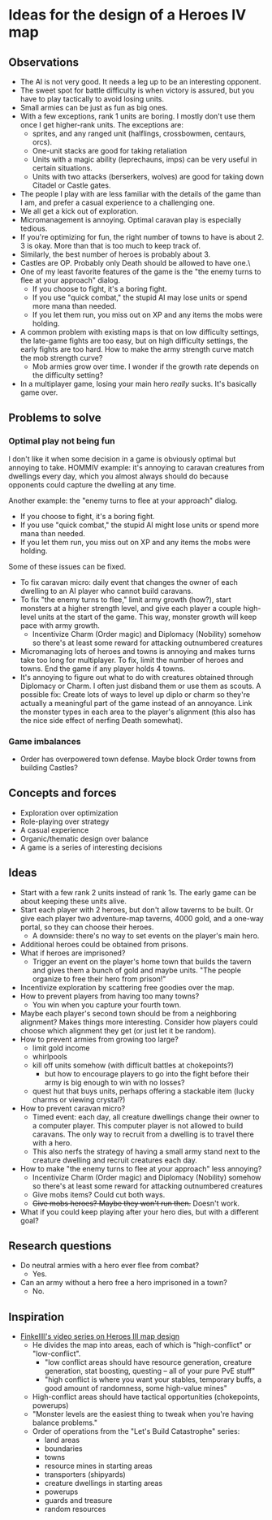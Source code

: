 # Ideas for the design of a Heroes IV map

## Observations

- The AI is not very good. It needs a leg up to be an interesting opponent.
- The sweet spot for battle difficulty is when victory is assured, but you have
  to play tactically to avoid losing units.
- Small armies can be just as fun as big ones.
- With a few exceptions, rank 1 units are boring. I mostly don't use them once
  I get higher-rank units. The exceptions are:
  - sprites, and any ranged unit (halflings, crossbowmen, centaurs, orcs).
  - One-unit stacks are good for taking retaliation
  - Units with a magic ability (leprechauns, imps) can be very useful in certain
    situations.
  - Units with two attacks (berserkers, wolves) are good for taking down Citadel
    or Castle gates.
- The people I play with are less familiar with the details of the game than I
  am, and prefer a casual experience to a challenging one.
- We all get a kick out of exploration.
- Micromanagement is annoying. Optimal caravan play is especially tedious.
- If you're optimizing for fun, the right number of towns to have is about 2.
  3 is okay. More than that is too much to keep track of.
- Similarly, the best number of heroes is probably about 3.
- Castles are OP. Probably only Death should be allowed to have one.\
- One of my least favorite features of the game is the "the enemy turns to flee
  at your approach" dialog.
  - If you choose to fight, it's a boring fight.
  - If you use "quick combat," the stupid AI may lose units or spend more mana
    than needed.
  - If you let them run, you miss out on XP and any items the mobs were holding.
- A common problem with existing maps is that on low difficulty settings, the
  late-game fights are too easy, but on high difficulty settings, the early
  fights are too hard. How to make the army strength curve match the mob
  strength curve?
  - Mob armies grow over time. I wonder if the growth rate depends on the
    difficulty setting?
- In a multiplayer game, losing your main hero _really_ sucks. It's basically
  game over.

## Problems to solve

### Optimal play not being fun

I don't like it when some decision in a game is obviously optimal but annoying
to take. HOMMIV example: it's annoying to caravan creatures from dwellings
every day, which you almost always should do because opponents could capture
the dwelling at any time.

Another example: the "enemy turns to flee at your approach" dialog.

- If you choose to fight, it's a boring fight.
- If you use "quick combat," the stupid AI might lose units or spend more
  mana than needed.
- If you let them run, you miss out on XP and any items the mobs were holding.

Some of these issues can be fixed.

- To fix caravan micro: daily event that changes the owner of each dwelling to
  an AI player who cannot build caravans.
- To fix "the enemy turns to flee," limit army growth (how?), start monsters
  at a higher strength level, and give each player a couple high-level units
  at the start of the game. This way, monster growth will keep pace with army
  growth.
  - Incentivize Charm (Order magic) and Diplomacy (Nobility) somehow so there's
    at least some reward for attacking outnumbered creatures
- Micromanaging lots of heroes and towns is annoying and makes turns take too
  long for multiplayer. To fix, limit the number of heroes and towns. End the
  game if any player holds 4 towns.
- It's annoying to figure out what to do with creatures obtained through
  Diplomacy or Charm. I often just disband them or use them as scouts. A
  possible fix: Create lots of ways to level up diplo or charm so they're
  actually a meaningful part of the game instead of an annoyance. Link the
  monster types in each area to the player's alignment (this also has the nice
  side effect of nerfing Death somewhat).

### Game imbalances

- Order has overpowered town defense. Maybe block Order towns from building
  Castles?

## Concepts and forces

- Exploration over optimization
- Role-playing over strategy
- A casual experience
- Organic/thematic design over balance
- A game is a series of interesting decisions

## Ideas

- Start with a few rank 2 units instead of rank 1s. The early game can be about
  keeping these units alive.
- Start each player with 2 heroes, but don't allow taverns to be built. Or give
  each player two adventure-map taverns, 4000 gold, and a one-way portal, so
  they can choose their heroes.
  - A downside: there's no way to set events on the player's main hero.
- Additional heroes could be obtained from prisons.
- What if heroes are imprisoned?
  - Trigger an event on the player's home town that builds the tavern and gives
    them a bunch of gold and maybe units. "The people organize to free their
    hero from prison!"
- Incentivize exploration by scattering free goodies over the map.
- How to prevent players from having too many towns?
  - You win when you capture your fourth town.
- Maybe each player's second town should be from a neighboring alignment? Makes
  things more interesting. Consider how players could choose which alignment
  they get (or just let it be random).
- How to prevent armies from growing too large?
  - limit gold income
  - whirlpools
  - kill off units somehow (with difficult battles at chokepoints?)
    - but how to encourage players to go into the fight before their army is
      big enough to win with no losses?
  - quest hut that buys units, perhaps offering a stackable item (lucky charms
    or viewing crystal?)
- How to prevent caravan micro?
  - Timed event: each day, all creature dwellings change their owner to a
    computer player. This computer player is not allowed to build caravans.
    The only way to recruit from a dwelling is to travel there with a hero.
  - This also nerfs the strategy of having a small army stand next to the
    creature dwelling and recruit creatures each day.
- How to make "the enemy turns to flee at your approach" less annoying?
  - Incentivize Charm (Order magic) and Diplomacy (Nobility) somehow so there's
    at least some reward for attacking outnumbered creatures
  - Give mobs items? Could cut both ways.
  - ~~Give mobs heroes? Maybe they won't run then.~~ Doesn't work.
- What if you could keep playing after your hero dies, but with a different
  goal?

## Research questions

- Do neutral armies with a hero ever flee from combat?
  - Yes.
- Can an army without a hero free a hero imprisoned in a town?
  - No.

## Inspiration

- [Finkellll's video series on Heroes III map design](https://www.youtube.com/playlist?list=PLSPT3jn-i4ihfY_uU5Xidztjtd3uBDcjA)
  - He divides the map into areas, each of which is "high-conflict" or "low-conflict".
    - "low conflict areas should have resource generation, creature generation,
      stat boosting, questing – all of your pure PvE stuff"
    - "high conflict is where you want your stables, temporary buffs, a good
      amount of randomness, some high-value mines"
  - High-conflict areas should have tactical opportunities (chokepoints, powerups)
  - "Monster levels are the easiest thing to tweak when you're having balance problems."
  - Order of operations from the "Let's Build Catastrophe" series:
    - land areas
    - boundaries
    - towns
    - resource mines in starting areas
    - transporters (shipyards)
    - creature dwellings in starting areas
    - powerups
    - guards and treasure
    - random resources